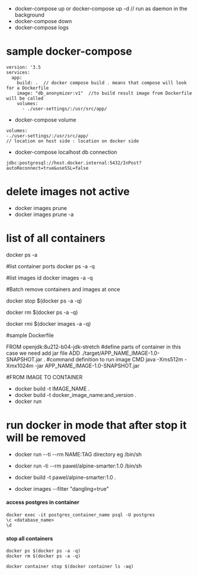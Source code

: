 * docker-compose up or docker-compose up -d // run as daemon in the background
* docker-compose down
* docker-compose logs

# sample docker-compose

```
version: '3.5
services:
  app:
    build: .  // docker compose build . means that compose will look for a Dockerfile
    image: "db_anonymizer:v1"  //to build result image from Dockerfile will be called
    volumes:
      - ./user-settings/:/usr/src/app/
```

* docker-compose volume
```
volumes:
-./user-settings/:/usr/src/app/
// location on host side : location on docker side
```
* docker-compose localhost db connection
```
jdbc:postgresql://host.docker.internal:5432/InPost?autoReconnect=true&useSSL=false
```

# delete images not active
* docker images prune
* docker images prune -a

# list of all containers
docker ps -a

#list container ports
docker ps -a -q

#list images id
docker images -a -q

#Batch remove containers and images at once

docker stop $(docker ps -a -q)

docker rm $(docker ps -a -q)

docker rmi $(docker images -a -q)

#sample Dockerfile

FROM openjdk:8u212-b04-jdk-stretch
#define parts of container in this case we need add jar file
ADD ./target/APP_NAME_IMAGE-1.0-SNAPSHOT.jar .
#command definition to run image
CMD java -Xms512m -Xmx1024m -jar APP_NAME_IMAGE-1.0-SNAPSHOT.jar

#FROM IMAGE TO CONTAINER

* docker build -t IMAGE_NAME .
* docker build -t docker_image_name:and_version .
* docker run

# run docker in mode that after stop it will be removed
* docker run --ti --rm NAME:TAG directory eg /bin/sh

* docker run -ti --rm pawel/alpine-smarter:1.0 /bin/sh

* docker build -t pawel/alpine-smarter:1.0 .

* docker images --filter "dangling=true"

#### access postgres in container

    docker exec -it postgres_container_name psql -U postgres
    \c <database_name>
    \d

#### stop all containers

    docker ps $(docker ps -a -q)
    docker rm $(docker ps -a -q)
    
    docker container stop $(docker container ls -aq)
    
    

